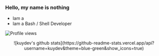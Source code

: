 ### Hello, my name is nothing

- Iam a 
- Iam a Bash / Shell Developer


![Profile views](https://visitor-badge.glitch.me/badge?page_id=kuydev)

<div id="stats" align="center">
![kuydev's github stats](https://github-readme-stats.vercel.app/api?username=kuydev&theme=blue-green&show_icons=true)
</div>

